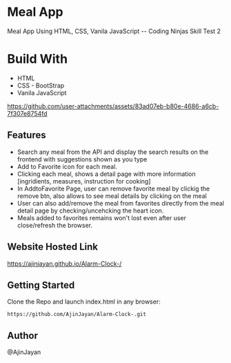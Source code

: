 # Meal App
Meal App Using HTML, CSS, Vanila JavaScript -- Coding Ninjas Skill Test 2

# Build With
* HTML
* CSS - BootStrap
* Vanila JavaScript

https://github.com/user-attachments/assets/83ad07eb-b80e-4686-a6cb-7f307e8754fd

## Features
* Search any meal from the API and display the search results on the frontend with suggestions shown as you type
* Add to Favorite icon for each meal.
* Clicking each meal, shows a detail page with more information [ingridients, measures, instruction for cooking]
* In AddtoFavorite Page, user can remove favorite meal by clickig the remove btn, also allows to see meal details by clicking on the meal 
* User can also add/remove the meal from favorites directly from the meal detail page by checking/uncehcking the heart icon.
* Meals added to favorites remains won't lost even after user close/refresh the browser.

## Website Hosted Link

https://ajinjayan.github.io/Alarm-Clock-/

## Getting Started 

Clone the Repo and launch index.html in any browser: 
```
https://github.com/AjinJayan/Alarm-Clock-.git
```

## Author 
@AjinJayan


